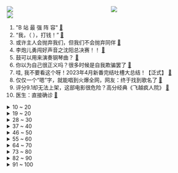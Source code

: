 <div >
	<a style="float:left;width:55%;" href = "https://github.com/anuraghazra/github-readme-stats">
	 <img src = "https://github-readme-stats.vercel.app/api?username=iuuuuuaena&theme=buefy&show_icons=true"/>
	</a>
	<a  style="float:right;width:45%" href = "https://github.com/anuraghazra/github-readme-stats">
	 <img  src="https://github-readme-stats.vercel.app/api/top-langs/?username=anuraghazra&layout=compact"/>
	</a>
	</div>

[![](https://img.shields.io/badge/jxd-@jxdgogogo.xyz-yellowgreen.svg)](https://www.jxdgogogo.xyz)<br>
1. "B 站 最 强 阵 容" [:link:](//www.bilibili.com/video/BV1PV4y1177z) <br>
2. “我，（        ），打钱！” [:link:](//www.bilibili.com/video/BV1Kz4y1n7af) <br>
3. 或许主人会抛弃我们，但我们不会抛弃同伴 [:link:](//www.bilibili.com/video/BV1N14y1m76P) <br>
4. 李炮儿勇闯好声音之沈阳总决赛！！ [:link:](//www.bilibili.com/video/BV1Zj411m7VL) <br>
5. 鼓可以用来演奏钢琴曲？ [:link:](//www.bilibili.com/video/BV1ok4y1T73m) <br>
6. 你以为自己很正义吗？很多时候是自我欺骗罢了 [:link:](//www.bilibili.com/video/BV17P411i7zP) <br>
7. 哇, 我不要看这个呀！2023年4月新番完结吐槽大总结！【泛式】 [:link:](//www.bilibili.com/video/BV1uM4y1E7V6) <br>
8. 仅仅一个“嗯”字，就能唱到火爆全网，网友：终于找到歌名了 [:link:](//www.bilibili.com/video/BV1MX4y1v7dq) <br>
9. 评分9.1却无法上架，这部电影很危险？高分经典《飞越疯人院》 [:link:](//www.bilibili.com/video/BV1ka4y1c7PZ) <br>
10. 医生：直接确诊 [:link:](//www.bilibili.com/video/BV1Ha4y1w7mi) <br>
<details>
<summary>10 ~ 20</summary>

11. 都什么年代，谁还守护传统花果山？！！ [:link:](//www.bilibili.com/video/BV1cP411i7a9) <br>
12. 最硬核的长寿面 [:link:](//www.bilibili.com/video/BV1wM4y1778r) <br>
13. YOASOBI「アイドル」(Idol) from 『YOASOBI ARENA TOUR 2023 "電光石火"』2023.6.4@さいたまスーパーアリーナ [:link:](//www.bilibili.com/video/BV1ym4y1a7G3) <br>
14. 在我毕业的地方再过个生日吧！ [:link:](//www.bilibili.com/video/BV1qa4y1c7S1) <br>
15. 瘦小的妹子累得满头大汗，花11天挑战非遗美食！ [:link:](//www.bilibili.com/video/BV1qk4y1T75C) <br>
16. 从1918到冬季战争，芬兰与苏联的二十年恩怨。曼纳海姆（下）【历史调研室40】 [:link:](//www.bilibili.com/video/BV1914y1d7DD) <br>
17. 《流浪汉速成指南》 [:link:](//www.bilibili.com/video/BV19X4y1p7vn) <br>
18. 【梗百科】外网爆火的杀人奶昔是啥梗？ [:link:](//www.bilibili.com/video/BV1gh4y1M7JD) <br>
19. 【第三次世界大战】第三集完整版！展示现代战争的多种打法，几十款国产武器同时亮相 [:link:](//www.bilibili.com/video/BV1gX4y1v7ud) <br>
</details>
<details>
<summary>19 ~ 20</summary>

20. ⚡️三 摇 分 身⚡️ Roly Poly！ 【咬人猫】 [:link:](//www.bilibili.com/video/BV1Ls4y1F7yZ) <br>
21. 汽车意外落水，短短8秒沉入水中，这么短暂的机会我们如何才能抓的住 [:link:](//www.bilibili.com/video/BV1xV411M7fX) <br>
22. 穿兽装下腰？？？！！ [:link:](//www.bilibili.com/video/BV1Th411N7a6) <br>
23. 给贵州山村足球队办毕业礼，没想到全场失控… [:link:](//www.bilibili.com/video/BV1Yj411S7ks) <br>
24. 手机发热严重，到底谁是内鬼？ [:link:](//www.bilibili.com/video/BV1gh411N7vm) <br>
25. 编故事大王（2） [:link:](//www.bilibili.com/video/BV1F14y1o72t) <br>
26. 当你告诉重庆人，你吃火锅的时候，油碟里不放香油… [:link:](//www.bilibili.com/video/BV1Zh4y1M7n4) <br>
27. 探访非洲最大水上贫民窟，遭遇黑帮敲诈，这地方连警察都不敢进！ [:link:](//www.bilibili.com/video/BV18X4y1p7KK) <br>
28. 买了个漏气青蛙 [:link:](//www.bilibili.com/video/BV1bP411e7zd) <br>
</details>
<details>
<summary>28 ~ 30</summary>

29. 事过去了，人也过去了，就是你自己还没过去。 [:link:](//www.bilibili.com/video/BV1ej411m7js) <br>
30. EXO《Hear Me Out》MV [:link:](//www.bilibili.com/video/BV1Fu411b7i7) <br>
31. 虽然丑，还腿短，但这匹下等马翻身的故事能让你热血沸腾！ [:link:](//www.bilibili.com/video/BV1t14y1m7cn) <br>
32. 今天！我要利用我爸的热度，还清贷款！！！ [:link:](//www.bilibili.com/video/BV1wV4y117r4) <br>
33. 外卖小哥以为我家被封了？！其实是…哈利波特主题大门玄关！ [:link:](//www.bilibili.com/video/BV1bs4y1r7AU) <br>
34. 土豆这样做，一吨吃不够！ [:link:](//www.bilibili.com/video/BV1YV411g7u7) <br>
35. 小傲小潮闯苏州！松鼠桂鱼贼正宗！ [:link:](//www.bilibili.com/video/BV1fh411w7ad) <br>
36. 做了女神六年舔狗，重来一世，你不舔了，她却急了【完结合集】 [:link:](//www.bilibili.com/video/BV1zX4y1p7yg) <br>
37. 带47岁妈妈打扮成逃离宴会的女明星 [:link:](//www.bilibili.com/video/BV1dV4y1y7xh) <br>
</details>
<details>
<summary>37 ~ 40</summary>

38. 这就是默契！ [:link:](//www.bilibili.com/video/BV1WV411g74H) <br>
39. 恐怖游戏《爱冒险的阿曼达》丨赛博功德已欠费 [:link:](//www.bilibili.com/video/BV1gs4y1k7BK) <br>
40. 刮个胡子给刮到急诊了... [:link:](//www.bilibili.com/video/BV1yg4y1N7r9) <br>
41. 爆哭！【GIDLE】台北演唱会中文《想见你》！ [:link:](//www.bilibili.com/video/BV1xV4y1a72W) <br>
42. 6s狂渲75000帧！挑战让立体光绘动起来！ [:link:](//www.bilibili.com/video/BV18j411S7tM) <br>
43. 《脑叶公司》150分钟剧情大电影丨𝔽𝔸ℂ𝔼 𝕋ℍ𝔼 𝔽𝔼𝔸ℝ  𝔹𝕌𝕀𝕃𝔻 𝕋ℍ𝔼 𝔽𝕌𝕋𝕌ℝ𝔼 [:link:](//www.bilibili.com/video/BV1Wu411b7fb) <br>
44. 老婆：担心纯属多余了 [:link:](//www.bilibili.com/video/BV1hu411b7ep) <br>
45. 《明日方舟》全新故事「眠于树影之中」活动宣传PV [:link:](//www.bilibili.com/video/BV1gh4y1M7Ya) <br>
46. 【轰】如何让老板不经意间看到这个视频！！ [:link:](//www.bilibili.com/video/BV1BP411i7B8) <br>
</details>
<details>
<summary>46 ~ 50</summary>

47. 鸭妈妈：你们是我带过最差的一届！ [:link:](//www.bilibili.com/video/BV1tm4y1a7QM) <br>
48. 【全网最全】华语乐坛百大毕业歌（1915-2023），35分钟见证118首关于校园青春的记忆！ [:link:](//www.bilibili.com/video/BV1Kz4y1n7Dr) <br>
49. 大学中最卷的比赛，如何找出迷宫最优解！ [:link:](//www.bilibili.com/video/BV1eX4y1v7rS) <br>
50. 新英雄这不纯纯抽血泵吗 [:link:](//www.bilibili.com/video/BV19h411P7Ry) <br>
51. 《柯南》男子竟被人操控，主动自愿跳楼！ [:link:](//www.bilibili.com/video/BV1Mh411A7hu) <br>
52. 提神在这几款咖啡上体现的淋漓尽致 [:link:](//www.bilibili.com/video/BV1u14y1o7px) <br>
53. XG - GRL GVNG (Official Music Video) [:link:](//www.bilibili.com/video/BV1BN411U7Nh) <br>
54. 白银剑姬vs王者猫咪！你觉得谁能赢？#真金白银vs最强王者 [:link:](//www.bilibili.com/video/BV1Zz4y1J76w) <br>
55. 【Zc故事】坚 腚 不 移 [:link:](//www.bilibili.com/video/BV1CX4y1n7Zi) <br>
</details>
<details>
<summary>55 ~ 60</summary>

56. 你们迟到都找过什么理由？ [:link:](//www.bilibili.com/video/BV1ba4y1c79J) <br>
57. 【Apex】恶灵的一周穿搭 [:link:](//www.bilibili.com/video/BV1Sh411P765) <br>
58. 当美食UP主5年竟然胖了这么多！？食贫道的第一次Q&A [:link:](//www.bilibili.com/video/BV19V4y1y73J) <br>
59. 第一次价格大战！挑战大润发！挑战山姆！让物价回归！ [:link:](//www.bilibili.com/video/BV1qF411d7Ky) <br>
60. 【极度抽象】作曲家们的长相 [:link:](//www.bilibili.com/video/BV1wj411D7DD) <br>
61. 火柴人 VS 数学(Math) [:link:](//www.bilibili.com/video/BV1ph4y1g75E) <br>
62. 兄弟抢了我女神！媒人竟是我自己？《编辑部的故事》P5 [:link:](//www.bilibili.com/video/BV1Bj411m7k8) <br>
63. 我的世界：一张地图，一块玻璃，就能变成单向镜子？ [:link:](//www.bilibili.com/video/BV1zV411g7AP) <br>
64. 长话短说，用心的作品不该被埋没！ [:link:](//www.bilibili.com/video/BV1RF411d7Zc) <br>
</details>
<details>
<summary>64 ~ 70</summary>

65. 逛超市遇见1400块钱一个的天价榴莲？！对比看看跟普通榴莲有什么区别！ [:link:](//www.bilibili.com/video/BV1Wh411N7gL) <br>
66. 今天再给所有圈消消毒！ [:link:](//www.bilibili.com/video/BV1sP411i7oj) <br>
67. 这个盲盒，我愿称之为最强！ [:link:](//www.bilibili.com/video/BV1q14y1d7qe) <br>
68. 小伙骑行去欧洲，捡到一只特别可爱的小猫，很想带它一起去旅行但是 [:link:](//www.bilibili.com/video/BV1iz4y1n7Tj) <br>
69. 「海的女儿」——《崩坏3》S级律者角色「死生之律者」宣传PV [:link:](//www.bilibili.com/video/BV1Mh4y1M79t) <br>
70. 楚河汉界|| 跑路之神的高祖，游击鬼才的彭越，龙王戏水的兵仙，焦头烂额的霸王 [:link:](//www.bilibili.com/video/BV1MV411g7Fv) <br>
71. 卖568一碗的面用的竟然是冻虾——上海本帮菜第一名老吉士 [:link:](//www.bilibili.com/video/BV1DF411d7SU) <br>
72. 小狗沉浸式SPA助你入眠 [:link:](//www.bilibili.com/video/BV1Ms4y1F7Bf) <br>
73. 一次烤400斤铁板鱿鱼是种什么体验？我们甚至还在家搭了个夜市同款摊位... [:link:](//www.bilibili.com/video/BV1rV4y1h7FP) <br>
</details>
<details>
<summary>73 ~ 80</summary>

74. 原来二十岁，已经是很久以前的事了 [:link:](//www.bilibili.com/video/BV1aX4y1q7mq) <br>
75. 假如用“邓紫棋”的味道唱《修炼爱情》？ [:link:](//www.bilibili.com/video/BV1M14y1m7iW) <br>
76. 我把自己做成了AI声库，以后不用张嘴说话了？ [:link:](//www.bilibili.com/video/BV1j14y1m7jS) <br>
77. 这 一 击 ！ 贯 穿 穿 穿 穿 星 辰 ！【C4快乐阴人流#42】 [:link:](//www.bilibili.com/video/BV1Hg4y1A7EK) <br>
78. 我，王勃，人间之过客，天地一惊鸿 [:link:](//www.bilibili.com/video/BV1gu411h71P) <br>
79. 历时13小时！我通关了史上最折磨人的游戏Only Up [:link:](//www.bilibili.com/video/BV1EV4y1a7DW) <br>
80. 《别浪费掉你现在的生活》 [:link:](//www.bilibili.com/video/BV1BM4y1J7BW) <br>
81. 腹腔镜折鹤练习 [:link:](//www.bilibili.com/video/BV1Ps4y1F763) <br>
82. 《三顾茅庐》真实现场画面曝光 [:link:](//www.bilibili.com/video/BV1Fu411b7Ge) <br>
</details>
<details>
<summary>82 ~ 90</summary>

83. 【高清首发】周深《灯火里的中国》唱响国家大剧院 [:link:](//www.bilibili.com/video/BV1LF411o7DE) <br>
84. 这是一个自投罗网的陷阱！ [:link:](//www.bilibili.com/video/BV1XX4y1v7Ct) <br>
85. 【原神动画PV】—间章—卡利贝尔 [:link:](//www.bilibili.com/video/BV1xm4y1J7gD) <br>
86. 动作电影《忍者刺客》，师妹被害，男主一人掀翻忍者联盟 [:link:](//www.bilibili.com/video/BV1hs4y1k7ti) <br>
87. 《干饭和分手两不耽误》#李宗恒 [:link:](//www.bilibili.com/video/BV1JP411i7bj) <br>
88. 沉浸式清洁丨懒女人是如何回家打扫卫生的 [:link:](//www.bilibili.com/video/BV12k4y1T7bC) <br>
89. 漫威打戏巅峰之一，甄子丹操刀的《刀锋战士2》有多好看 [:link:](//www.bilibili.com/video/BV1Gm4y1Y7oZ) <br>
90. 成为声音博主后，朋友们奇怪的要求增加了… [:link:](//www.bilibili.com/video/BV11s4y1r7Ah) <br>
91. 占盲道、毁路面，围挡封桥为哪般？ [:link:](//www.bilibili.com/video/BV1sh4y1M7E1) <br>
</details>
<details>
<summary>91 ~ 100</summary>

92. 学会这个隐藏功能帮你省下拖车费 [:link:](//www.bilibili.com/video/BV1e14y12737) <br>
93. 为什么你越逼自己，越戒不掉拖延，因为拖延根本不赖你！不靠自律逼自己，彻底摆脱长期拖延【干货】 [:link:](//www.bilibili.com/video/BV1ZV411u7rv) <br>
94. 听完歌感觉自己一身正气，浑身都是干劲！快艾特你积极向上的朋友们来听！（中国退役军人） [:link:](//www.bilibili.com/video/BV17s4y1F7PF) <br>
95. 当一个没有考上本科的女生来到剑桥大学旅行 [:link:](//www.bilibili.com/video/BV1FN411S7Jj) <br>
96. 【高能干货】笑死，数学上140不是跟喝水一样容易吗？ [:link:](//www.bilibili.com/video/BV1fP411Y7Zj) <br>
97. 能不开火就不开火，做6道过于简单的光速夏日小凉面 [:link:](//www.bilibili.com/video/BV1zN411U7at) <br>
98. 我们的7年爱情故事｜不经意的相遇，是命运的有意为之 [:link:](//www.bilibili.com/video/BV11z4y1n7ue) <br>
99. 只要有锅就能做！比冰激凌好吃，入口即化的柠檬巴巴露亚蛋糕，超级清爽适合夏天~ [:link:](//www.bilibili.com/video/BV1NF411o7UJ) <br>
100. 文保单位保安追着问我，你这灯哪里偷拿的？！ [:link:](//www.bilibili.com/video/BV1ns4y1F7hc) <br>
</details>
